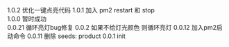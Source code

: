 1.0.2   优化一键点亮代码
1.0.1   加入 pm2 restart 和 stop  
1.0.0   暂时成功  
0.0.21  循环亮灯bug修复
0.0.2   如果不给灯光颜色 则循环亮灯
0.0.12  加入pm2启动命令
0.0.11  删除 seeds: product
0.0.1   init